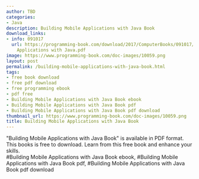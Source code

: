 ```yaml
---
author: TBD
categories:
- Java
description: Building Mobile Applications with Java Book
download_links:
- info: 091017
  url: https://programming-book.com/download/2017/ComputerBooks/091017/Building Mobile
    Applications with Java.pdf
image: https://www.programming-book.com/doc-images/10059.png
layout: post
permalink: /building-mobile-applications-with-java-book.html
tags:
- free book download
- free pdf download
- free programming ebook
- pdf free
- Building Mobile Applications with Java Book ebook
- Building Mobile Applications with Java Book pdf
- Building Mobile Applications with Java Book pdf download
thumbnail_url: https://www.programming-book.com/doc-images/10059.png
title: Building Mobile Applications with Java Book
---
```


 
<div class="item-desc text-justify">
  "Building Mobile Applications with Java Book" is available in PDF format. This books is free to download. Learn from this free book and enhance your skills.
  <br>
  #Building Mobile Applications with Java Book ebook, #Building Mobile Applications with Java Book pdf, #Building Mobile Applications with Java Book pdf download
</div>